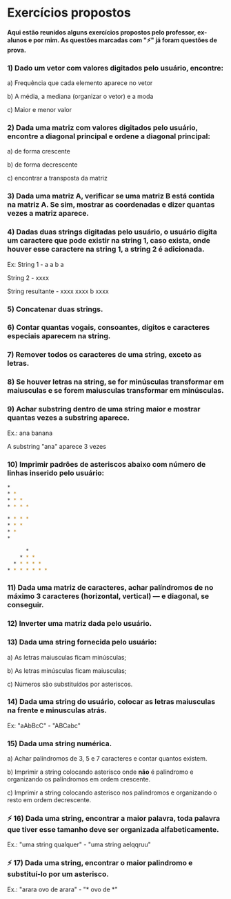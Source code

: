 # Exercícios propostos

#### Aqui estão reunidos alguns exercícios propostos pelo professor, ex-alunos e por mim. As questões marcadas com "⚡" já foram questões de prova.

### 1) Dado um vetor com valores digitados pelo usuário, encontre:

a) Frequência que cada elemento aparece no vetor

b) A média, a mediana (organizar o vetor) e a moda

c) Maior e menor valor

### 2) Dada uma matriz com valores digitados pelo usuário, encontre a diagonal principal e ordene a diagonal principal:

a) de forma crescente

b) de forma decrescente

c) encontrar a transposta da matriz

### 3) Dada uma matriz A, verificar se uma matriz B está contida na matriz A. Se sim, mostrar as coordenadas e dizer quantas vezes a matriz aparece.

### 4) Dadas duas strings digitadas pelo usuário, o usuário digita um caractere que pode existir na string 1, caso exista, onde houver esse caractere na string 1, a string 2 é adicionada.

Ex: String 1 - a a b a

String 2 - xxxx

String resultante - xxxx xxxx b xxxx

### 5) Concatenar duas strings.

### 6) Contar quantas vogais, consoantes, dígitos e caracteres especiais aparecem na string.

### 7) Remover todos os caracteres de uma string, exceto as letras.

### 8) Se houver letras na string, se for minúsculas transformar em maiusculas e se forem maiusculas transformar em minúsculas.

### 9) Achar substring dentro de uma string maior e mostrar quantas vezes a substring aparece.

Ex.: ana banana

A substring "ana" aparece 3 vezes

### 10) Imprimir padrões de asteriscos abaixo com número de linhas inserido pelo usuário: 

```bash
*
* *
* * *
* * * *

* * * *
* * *
* *
*  
```
```bash
      *
    * * *
  * * * * *
* * * * * * *
```

### 11) Dada uma matriz de caracteres, achar palíndromos de no máximo 3 caracteres (horizontal, vertical) — e diagonal, se conseguir.

### 12) Inverter uma matriz dada pelo usuário.

### 13) Dada uma string fornecida pelo usuário:

a) As letras maiusculas ficam minúsculas;

b) As letras minúsculas ficam maiusculas;

c) Números são substituídos por asteriscos.

### 14) Dada uma string do usuário, colocar as letras maiusculas na frente e minusculas atrás.

Ex: "aAbBcC" - "ABCabc"

### 15) Dada uma string numérica. 

a) Achar palíndromos de 3, 5 e 7 caracteres e contar quantos existem.

b) Imprimir a string colocando asterisco onde **não** é palíndromo e organizando os palíndromos em ordem crescente.

c) Imprimir a string colocando asterisco nos palíndromos e organizando o resto em ordem decrescente.

### ⚡ 16) Dada uma string, encontrar a maior palavra, toda palavra que tiver esse tamanho deve ser organizada alfabeticamente.

Ex.: "uma string qualquer" - "uma string aelqqruu"

### ⚡ 17) Dada uma string, encontrar o maior palindromo e substituí-lo por um asterisco.

Ex.: "arara ovo de arara" - "* ovo de *"



